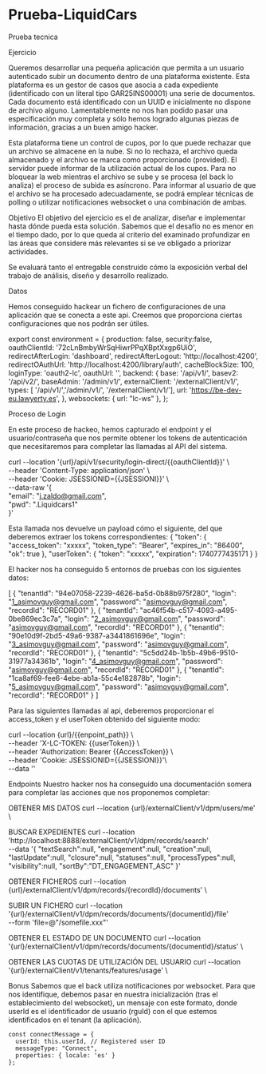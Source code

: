 # Prueba-LiquidCars
Prueba tecnica 

Ejercicio

Queremos desarrollar una pequeña aplicación que permita a un usuario autenticado subir un documento dentro de una plataforma existente. Esta plataforma es un gestor de casos que asocia a cada expediente (identificado con un literal tipo GAR25INS00001) una serie de documentos. Cada documento está identificado con un UUID e inicialmente no dispone de archivo alguno.
Lamentablemente no nos han podido pasar una especificación muy completa y sólo hemos logrado algunas piezas de información, gracias a un buen amigo hacker. 

Esta plataforma tiene un control de cupos, por lo que puede rechazar que un archivo se almacene en la nube. Si no lo rechaza, el archivo queda almacenado y el archivo se marca como proporcionado (provided). El servidor puede informar de la utilización actual de los cupos. 
Para no bloquear la web mientras el archivo se sube y se procesa (el back lo analiza) el proceso de subida es asíncrono. Para informar al usuario de que el archivo se ha procesado adecuadamente, se podrá emplear técnicas de polling o utilizar notificaciones websocket o una combinación de ambas.

Objetivo
El objetivo del ejercicio es el de analizar, diseñar e implementar hasta dónde pueda esta solución. Sabemos que el desafío no es menor en el tiempo dado, por lo que queda al criterio del examinado profundizar en las áreas que considere más relevantes si se ve obligado a priorizar actividades. 

Se evaluará tanto el entregable construido cómo la exposición verbal del trabajo de análisis, diseño y desarrollo realizado.

Datos

Hemos conseguido hackear un fichero de configuraciones de una aplicación que se conecta a este api. Creemos que proporciona ciertas configuraciones que nos podrán ser útiles.

export const environment = {
  production: false,
  security:false,  
  oauthClientId: '72cLnBmbyWrSqHiwrPPqXBptXxgp6UiO',
  redirectAfterLogin: 'dashboard',
  redirectAfterLogout: 'http://localhost:4200',
  redirectOAuthUrl: 'http://localhost:4200/library/auth',
  cacheBlockSize: 100, 
  loginType: 'oauth2-lc',
  oauthUrl: '',
  backend: {
    base: '/api/v1/',
    basev2: '/api/v2/',
    baseAdmin: '/admin/v1/',
    externalClient: '/externalClient/v1/',
    types: [ '/api/v1/','/admin/v1/', '/externalClient/v1/'], 
    url: 'https://be-dev-eu.lawyerty.es', 
  }, 
  websockets: {
    url: "lc-ws"
  },
};

Proceso de Login

En este proceso de hackeo, hemos capturado el endpoint y el usuario/contraseña que nos permite obtener los tokens de autenticación que necesitaremos para completar las llamadas al API del sistema.

curl --location '{url}/api/v1/security/login-direct/{{oauthClientId}}' \		
--header 'Content-Type: application/json' \						
--header 'Cookie: JSESSIONID={{JSESSIONI}}' \			
--data-raw '{											
    "email": "j.zaldo@gmail.com",								
    "pwd": ".Liquidcars1"									
}’																			

Esta llamada nos devuelve un payload cómo el siguiente, del que deberemos extraer los tokens correspondientes:
{
    "token": {
        "access_token": "xxxxx",
        "token_type": "Bearer",
        "expires_in": "86400",
        "ok": true
    },
    "userToken": {
        "token": "xxxxx",
        "expiration": 1740777435171
    }
}


El hacker nos ha conseguido 5 entornos de pruebas con los siguientes datos:


[
    {
        "tenantId": "94e07058-2239-4626-ba5d-0b88b975f280",
        "login": "1_asimovguy@gmail.com",
        "password": "asimovguy@gmail.com",
        "recordId": "RECORD01"
    },
    {
        "tenantId": "ac46f54b-c517-4093-a495-0be869ec3c7a",
        "login": "2_asimovguy@gmail.com",
        "password": "asimovguy@gmail.com",
        "recordId": "RECORD01"
    },
    {
        "tenantId": "90e10d9f-2bd5-49a6-9387-a3441861696e",
        "login": "3_asimovguy@gmail.com",
        "password": "asimovguy@gmail.com",
        "recordId": "RECORD01"
    },
    {
        "tenantId": "5c5dd24b-1b5b-49b6-9510-31977a34361b",
        "login": "4_asimovguy@gmail.com",
        "password": "asimovguy@gmail.com",
        "recordId": "RECORD01"
    },
    {
        "tenantId": "1ca8af69-fee6-4ebe-ab1a-55c4e182878b",
        "login": "5_asimovguy@gmail.com",
        "password": "asimovguy@gmail.com",
        "recordId": "RECORD01"
    }
]


Para las siguientes llamadas al api, deberemos proporcionar el access_token y el userToken obtenido del siguiente modo:


curl --location {url}/{{enpoint_path}} \						
--header 'X-LC-TOKEN: {{userToken}} \							
--header 'Authorization: Bearer {{AccessToken}} \					
--header 'Cookie: JSESSIONID={{JSESSIONI}}'\						
--data ''											

Endpoints
Nuestro hacker nos ha conseguido una documentación somera para completar las acciones que nos proponemos completar:

OBTENER MIS DATOS
curl --location {url}/externalClient/v1/dpm/users/me' \

BUSCAR EXPEDIENTES
curl --location 'http://localhost:8888/externalClient/v1/dpm/records/search' \
--data '{
    "textSearch":null,
    "engagement":null,
    "creation":null,
    "lastUpdate":null,
    "closure":null,
    "statuses":null,
    "processTypes":null,
    "visibility":null,
    "sortBy":"DT_ENGAGEMENT_ASC"
}'

OBTENER FICHEROS
curl --location {url}/externalClient/v1/dpm/records/{recordId}/documents' \

SUBIR UN FICHERO
curl --location '{url}/externalClient/v1/dpm/records/documents/{documentId}/file' \
--form 'file=@"/somefile.xxx"'

OBTENER EL ESTADO DE UN DOCUMENTO
curl --location '{url}/externalClient/v1/dpm/records/documents/{documentId}/status' \

OBTENER LAS CUOTAS DE UTILIZACIÓN DEL USUARIO
curl --location '{url}/externalClient/v1/tenants/features/usage' \

Bonus
Sabemos que el back utiliza notificaciones por websocket.
Para que nos identifique, debemos pasar en nuestra inicialización (tras el establecimiento del websocket), un mensaje con este formato, donde userId es el identificador de usuario (rguId) con el que estemos identificados en el tenant (la aplicación).

    const connectMessage = {
      userId: this.userId, // Registered user ID
      messageType: "Connect",
      properties: { locale: 'es' }
    };


